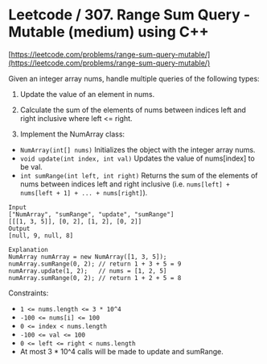 # Leetcode / 307. Range Sum Query - Mutable (medium) using C++

[https://leetcode.com/problems/range-sum-query-mutable/](https://leetcode.com/problems/range-sum-query-mutable/)

Given an integer array nums, handle multiple queries of the following types:

1. Update the value of an element in nums.
2. Calculate the sum of the elements of nums between indices left and right inclusive where left <= right.

3. Implement the NumArray class:

- `NumArray(int[] nums)` Initializes the object with the integer array nums.
- `void update(int index, int val)` Updates the value of nums[index] to be val.
- `int sumRange(int left, int right)` Returns the sum of the elements of nums between indices left and right inclusive (i.e. `nums[left] + nums[left + 1] + ... + nums[right]`).

```
Input
["NumArray", "sumRange", "update", "sumRange"]
[[[1, 3, 5]], [0, 2], [1, 2], [0, 2]]
Output
[null, 9, null, 8]

Explanation
NumArray numArray = new NumArray([1, 3, 5]);
numArray.sumRange(0, 2); // return 1 + 3 + 5 = 9
numArray.update(1, 2);   // nums = [1, 2, 5]
numArray.sumRange(0, 2); // return 1 + 2 + 5 = 8
```

Constraints:

- `1 <= nums.length <= 3 * 10^4`
- `-100 <= nums[i] <= 100`
- `0 <= index < nums.length`
- `-100 <= val <= 100`
- `0 <= left <= right < nums.length`
- At most 3 * 10^4 calls will be made to update and sumRange.
